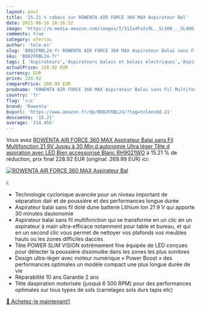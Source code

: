 ```yaml
---
layout: post
title: '15.21 % rabais sur ROWENTA AIR FORCE 360 MAX Aspirateur Bal'
date: 2021-06-16 18:16:52
image: 'https://m.media-amazon.com/images/I/31IadFaIv9L._SL500_._SL400_.jpg'
comments: true
category: ofertas
author: 'tole.es'
slug: 'B082FRBL24-fr ROWENTA AIR FORCE 360 MAX Aspirateur Balai sans Fil...'
sku: 'B082FRBL24-fr'
tags: [ 'Aspirateurs','Aspirateurs balais et balais électriques','Aspirateurs, entretien des sols et nettoyeurs de vitres','Cuisine et Maison','rowenta', ]
actualPrice: 228.92 EUR
currency: EUR
price: 228.92
comparePrice: 269.99 EUR
prodname: 'ROWENTA AIR FORCE 360 MAX Aspirateur Balai sans Fil Multifonction 21 9V  Jusqu à 30 Min d autonomie  Ultra léger  Tête d aspiration avec LED  Bien accessoirisé Blanc RH9021WO'
country: 'fr'
flag: '🇫🇷'
brand: 'Rowenta'
buyurl: 'https://www.amazon.fr/dp/B082FRBL24/?tag=tolees0d-21'
descuento: '15.21'
average: '214.455'
---
```


Vous avez [ROWENTA AIR FORCE 360 MAX Aspirateur Balai sans Fil Multifonction 21 9V  Jusqu à 30 Min d autonomie  Ultra léger  Tête d aspiration avec LED  Bien accessoirisé Blanc RH9021WO](https://www.amazon.fr/dp/B082FRBL24/?tag=tolees0d-21)  à  15.21 % de réduction, prix final  228.92 EUR (original: 269.99 EUR) ici:

[![ROWENTA AIR FORCE 360 MAX Aspirateur Bal](https://m.media-amazon.com/images/I/31IadFaIv9L._SL500_._SL400_.jpg)](https://www.amazon.fr/dp/B082FRBL24/?tag=tolees0d-21)

ℹ️:

- Technologie cyclonique avancée pour un niveau important de séparation dair et de poussière et des performances longue durée
- Aspirateur balai sans fil doté dune batterie Lithium Ion 21 9 V qui apporte 30 minutes dautonomie
- Aspirateur balai sans fil multifonction qui se transforme en un clic en un aspirateur à main ultra-efficace notamment pour table et bureau, et qui en un second clic vous permet de nettoyer vos plafonds vos meubles hauts ou les zones difficiles daccès
- Tête POWER SLIM VISION extrêmement fine équipée de LED conçues pour détecter la poussière dissimulée dans les zones les plus sombres
- Design ultra-léger avec moteur numérique « Power Boost » des performances optimales un modèle compact une plus longue durée de vie
- Réparabilité 10 ans Garantie 2 ans
- Tête daspiration motorisée (jusquà 6 500 RPM) pour des performances optimales sur tous types de sols (carrelages sols durs tapis etc)

[🛒 Achetez-le maintenant!!](https://www.amazon.fr/dp/B082FRBL24/?tag=tolees0d-21)
